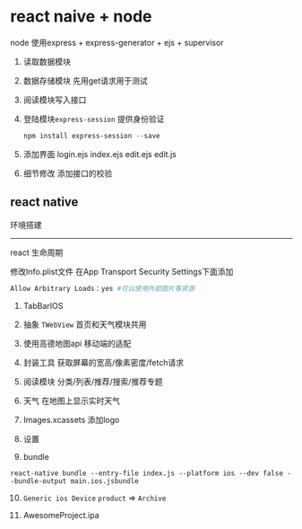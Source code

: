 # react naive + node

node 使用express + express-generator + ejs + supervisor

1. 读取数据模块

2. 数据存储模块 先用get请求用于测试

3. 阅读模块写入接口

4. 登陆模块`express-session` 提供身份验证

    ```powershell
    npm install express-session --save
    ```

5. 添加界面 login.ejs index.ejs edit.ejs edit.js

6. 细节修改 添加接口的校验

## react native

环境搭建

---

react 生命周期

修改Info.plist文件 在App Transport Security Settings下面添加

```sh
Allow Arbitrary Loads：yes #可以使用外部图片等资源
```

1. TabBarIOS

2. 抽象 `TWebView` 首页和天气模块共用

3. 使用高德地图api 移动端的适配

4. 封装工具 获取屏幕的宽高/像素密度/fetch请求

5. 阅读模块 分类/列表/推荐/搜索/推荐专题

6. 天气 在地图上显示实时天气

7. Images.xcassets  添加logo

8. 设置

9. bundle

```shell
react-native bundle --entry-file index.js --platform ios --dev false --bundle-output main.ios.jsbundle
```

10. `Generic ios Device` `product` => `Archive`

11. AwesomeProject.ipa